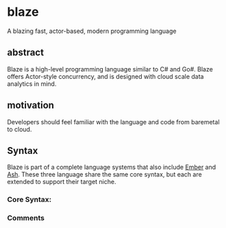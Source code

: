 # blaze
A blazing fast, actor-based, modern programming language

## abstract

Blaze is a high-level programming language similar to C# and Go#. Blaze offers Actor-style concurrency, and is designed with cloud scale data analytics in mind. 

## motivation

Developers should feel familiar with the language and code from baremetal to cloud.

## Syntax

Blaze is part of a complete language systems that also include [Ember](https://github.com/sckelemen/ember) and [Ash](https://github.com/sckelemen/ash). These three language share the same core syntax, but each are extended to support their target niche.

### Core Syntax:

### Comments
